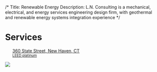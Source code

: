/*
Title: Renewable Energy
Description: L.N. Consulting is a mechanical, electrical, and energy services engineering design firm, with geothermal and renewable energy systems integration experience
*/


# Services

<div>
	<div class="row">
		<div class="col-md-6" >
			<ul class="list-group">
				<a class="list-group-item" href="/portfolio/renewable-energy/360-state-street" >
					360 State Street, New Haven, CT 
					<br/> 
					<small>LEED platinum</small>
				</a>
			</ul>
		</div>
		<div class="col-md-6" >
			<img class="img-responsive img-rounded" src="http://placehold.it/640x400" >
		</div>
	</div>
</div>